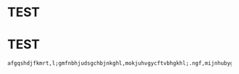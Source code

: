 # TEST
# TEST
    afgqshdjfkmrt,l;gmfnbhjudsgchbjnkghl,mokjuhvgycftvbhgkhl;.ngf,mijnhubygvthbjmkln,;'polhjuvytfgbfhkmj,lgfds